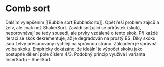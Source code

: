 # Comb sort
Dalším vylepšením [[Bubble sort|BubbleSortu]]. Opět řeší problém zajíců a želv, ale jinak než ShakerSort. Zavádí snižující se přírůstek (skok), neporovnávají se tedy sousedi, ale prvky vzdálené o tento skok. Při každé iteraci se skok dekrementuje, až je degradován na prostý BS. Díky skoku jsou želvy přesunovány rychleji na správnou stranu. Základem je správná volba skoku. Empiricky dokázáno, že ideální je výpočet skoku jako postupné dělení pole číslem 4/3. Podobný princip využívá i varianta InserSortu – ShellSort.